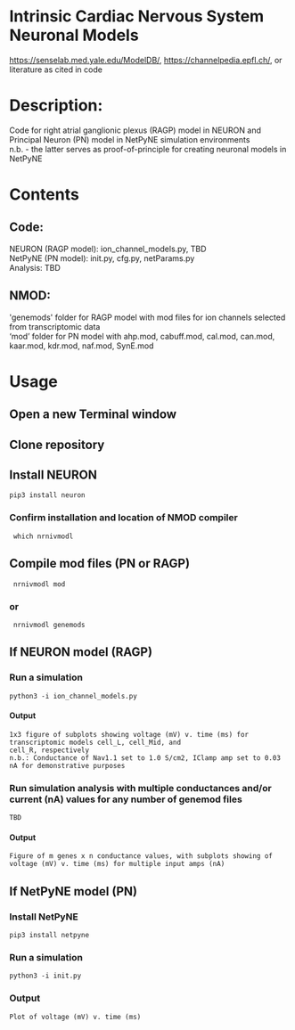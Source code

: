 # Intrinsic Cardiac Nervous System Neuronal Models
https://senselab.med.yale.edu/ModelDB/, https://channelpedia.epfl.ch/, or literature as cited in code

# Description: 
Code for right atrial ganglionic plexus (RAGP) model in NEURON and Principal Neuron (PN) model in NetPyNE simulation environments\
n.b. - the latter serves as proof-of-principle for creating neuronal models in NetPyNE

# Contents
## Code:
  NEURON (RAGP model): ion_channel_models.py, TBD\
  NetPyNE (PN model): init.py, cfg.py, netParams.py\
  Analysis: TBD
## NMOD:
  'genemods' folder for RAGP model with mod files for ion channels selected from transcriptomic data\
  ‘mod’ folder for PN model with ahp.mod, cabuff.mod, cal.mod, can.mod, kaar.mod, kdr.mod, naf.mod, SynE.mod
# Usage
## Open a new Terminal window
## Clone repository
## Install NEURON
    pip3 install neuron  
### Confirm installation and location of NMOD compiler
     which nrnivmodl 
## Compile mod files (PN or RAGP)
     nrnivmodl mod
### or
     nrnivmodl genemods 
        
## If NEURON model (RAGP)
### Run a simulation
    python3 -i ion_channel_models.py
#### Output
    1x3 figure of subplots showing voltage (mV) v. time (ms) for transcriptomic models cell_L, cell_Mid, and
    cell_R, respectively
    n.b.: Conductance of Nav1.1 set to 1.0 S/cm2, IClamp amp set to 0.03 nA for demonstrative purposes
### Run simulation analysis with multiple conductances and/or current (nA) values for any number of genemod files
    TBD 
#### Output
    Figure of m genes x n conductance values, with subplots showing of voltage (mV) v. time (ms) for multiple input amps (nA)
    
## If NetPyNE model (PN)
### Install NetPyNE
    pip3 install netpyne
### Run a simulation
    python3 -i init.py
### Output
    Plot of voltage (mV) v. time (ms)
